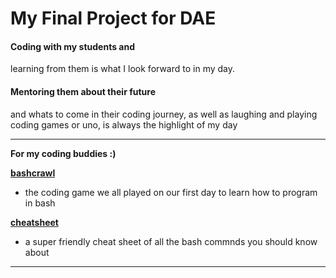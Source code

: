 # My Final Project for DAE
#### Coding with my students and 
learning from them is what I look 
forward to in my day.
#### Mentoring them about their future 
and whats to come in their coding 
journey, as well as laughing and 
playing coding games or uno, is always 
the highlight of my day


---
__For my coding buddies :)__

__[bashcrawl](https://gitlab.com/slackermedia/bashcrawl)__ 
- the coding game we all played on our 
first day to learn how to program in 
bash 

__[cheatsheet](https://www.educative.io/blog/bash-shell-command-cheat-sheet)__ 
- a super friendly cheat sheet of all 
the bash commnds you should know about

---



